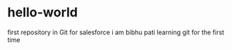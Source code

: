 # hello-world
first repository in Git for salesforce
i am bibhu pati learning git for the first time
